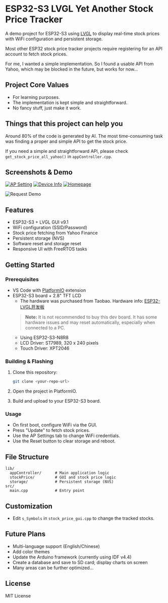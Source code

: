 # ESP32-S3 LVGL Yet Another Stock Price Tracker

A demo project for ESP32-S3 using [LVGL](https://lvgl.io/) to display real-time stock prices with WiFi configuration and persistent storage.

Most other ESP32 stock price tracker projects require registering for an API account to fetch stock prices.

For me, I wanted a simple implementation. So I found a usable API from Yahoo, which may be blocked in the future, but works for now...


## Project Core Values

- For learning purposes.
- The implementation is kept simple and straightforward.
- No fancy stuff, just make it work.

## Things that this project can help you

Around 80% of the code is generated by AI. The most time-consuming task was finding a proper and simple API to get the stock price.

If you need a simple and straightforward API, please check `get_stock_price_all_yahoo()` in `appController.cpp`.


## Screenshots & Demo

<a href="https://ibb.co/TSN560p"><img src="https://i.ibb.co/TSN560p/ap-Setting.jpg" alt="AP Setting" border="0"></a>
<a href="https://ibb.co/VWYbDJCz"><img src="https://i.ibb.co/VWYbDJCz/device-Info.jpg" alt="Device Info" border="0"></a>
<a href="https://ibb.co/Kzx6xyb1"><img src="https://i.ibb.co/Kzx6xyb1/homepage2.jpg" alt="Homepage" border="0"></a> 


<img src="https://i.ibb.co/1fD8GXL8/request.gif" alt="Request Demo" border="0">

## Features

- ESP32-S3 + LVGL GUI v9.1
- WiFi configuration (SSID/Password)
- Stock price fetching from Yahoo Finance
- Persistent storage (NVS)
- Software reset and storage reset
- Responsive UI with FreeRTOS tasks

## Getting Started

### Prerequisites

- VS Code with [PlatformIO](https://platformio.org/) extension
- ESP32-S3 board + 2.8" TFT LCD
    - The hardware was purchased from Taobao. Hardware info: [ESP32-LVGL开发板](http://wiki.waaax.cn/boards/ESP32/ESP32-LVGL%E5%BC%80%E5%8F%91%E6%9D%BF.html)
    > **Note:** It is not recommended to buy this dev board. It has some hardware issues and may reset automatically, especially when connected to a PC.
    - Using ESP32-S3-N8R8
    - LCD Driver: ST7989, 320 x 240 pixels
    - Touch Driver: XPT2046  


### Building & Flashing

1. Clone this repository:
    ```sh
    git clone <your-repo-url>
    ```

2. Open the project in PlatformIO.

3. Build and upload to your ESP32-S3 board.

### Usage

- On first boot, configure WiFi via the GUI.
- Press "Update" to fetch stock prices.
- Use the AP Settings tab to change WiFi credentials.
- Use the Reset button to clear storage and reboot.

## File Structure

```
lib/
  appController/      # Main application logic
  stockPrice/         # GUI and stock price logic
  storage/            # Persistent storage (NVS)
src/
  main.cpp            # Entry point
```

## Customization

- Edit `s_Symbols` in `stock_price_gui.cpp` to change the tracked stocks.


## Future Plans

- Multi-language support (English/Chinese)
- Add color themes
- Update the Arduino framework (currently using IDF v4.4)
- Create a database and save to SD card; display charts on screen
- Many areas can be further optimized...

## License

MIT License

